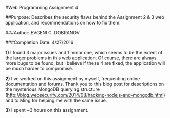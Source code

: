#Web Programming Assignment 4

##Purpose: Describes the security flaws behind the Assignment 2 & 3 web application, and recommendations on how to fix them.

###Author: EVGENI C. DOBRANOV

###Completion Date: 4/27/2016

**1)** I found 3 major issues and 1 minor one, which seems to be the extent of the larger problems in this web application. Of course, there are always more bugs to be found, but I believe if these 4 are fixed, the application will be much harder to compromise.

**2)** I've worked on this assignment by myself, frequenting online documentation and forums. Thank you to this blog post for descriptions on the mysterious MongoDB querying structure (http://blog.websecurify.com/2014/08/hacking-nodejs-and-mongodb.html) and to Ming for helping me with the same issue.

**3)** I spent ~3 hours on this assignment.